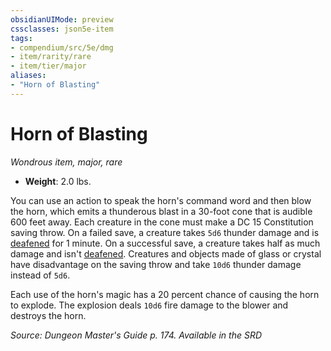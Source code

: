 ```yaml
---
obsidianUIMode: preview
cssclasses: json5e-item
tags:
- compendium/src/5e/dmg
- item/rarity/rare
- item/tier/major
aliases: 
- "Horn of Blasting"
---
```

# Horn of Blasting
*Wondrous item, major, rare*  

- **Weight**: 2.0 lbs.

You can use an action to speak the horn's command word and then blow the horn, which emits a thunderous blast in a 30-foot cone that is audible 600 feet away. Each creature in the cone must make a DC 15 Constitution saving throw. On a failed save, a creature takes `5d6` thunder damage and is [deafened](Mechanics/Rules/conditions.md#Deafened) for 1 minute. On a successful save, a creature takes half as much damage and isn't [deafened](Mechanics/Rules/conditions.md#Deafened). Creatures and objects made of glass or crystal have disadvantage on the saving throw and take `10d6` thunder damage instead of `5d6`.

Each use of the horn's magic has a 20 percent chance of causing the horn to explode. The explosion deals `10d6` fire damage to the blower and destroys the horn.

*Source: Dungeon Master's Guide p. 174. Available in the <span title='Systems Reference Document (5.1)'>SRD</span>*
